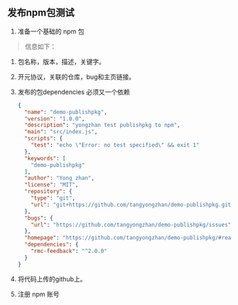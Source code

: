## 发布npm包测试


1. 准备一个基础的 npm 包

> 信息如下： 
1. 包名称，版本，描述，关键字。
2. 开元协议，关联的仓库，bug和主页链接。
3. 发布的包dependencies 必须又一个依赖
    ```json
    {
      "name": "demo-publishpkg", 
      "version": "1.0.0",
      "description": "yongzhan test publishpkg to npm",
      "main": "src/index.js",
      "scripts": {
        "test": "echo \"Error: no test specified\" && exit 1"
      },
      "keywords": [
        "demo-publishpkg"
      ],
      "author": "Yong zhan",
      "license": "MIT",
      "repository": {
        "type": "git",
        "url": "git+https://github.com/tangyongzhan/demo-publishpkg.git"
      },
      "bugs": {
        "url": "https://github.com/tangyongzhan/demo-publishpkg/issues"
      },
      "homepage": "https://github.com/tangyongzhan/demo-publishpkg/#readme",
      "dependencies": {
        "rmc-feedback": "^2.0.0"
      }
    }
    ```
2. 将代码上传的github上。

3. 注册 npm 账号
